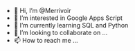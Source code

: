 - 👋 Hi, I’m @Merrivoir
- 👀 I’m interested in Google Apps Script
- 🌱 I’m currently learning SQL and Python
- 💞️ I’m looking to collaborate on ...
- 📫 How to reach me ...

<!---
Merrivoir/Merrivoir is a ✨ special ✨ repository because its `README.md` (this file) appears on your GitHub profile.
You can click the Preview link to take a look at your changes.
--->
